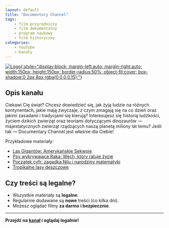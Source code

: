 ```yaml
---
layout: default
title: "Documentary Channel"
tags: 
    - film przyrodniczy
    - film dokumentalny
    - program naukowy
    - film historyczny
categories:
    - YouTube
    - Kanały
---
```

[![Logo](https://yt3.googleusercontent.com/tKtR_MzuYKZZFMH7BNCdVhwlmH4u76Le0IdbT031D2gx1b8oxrZFhJORN9-AuE_1eH-bKIpZ=s160-c-k-c0x00ffffff-no-rj){:style="display:block; margin-left:auto; margin-right:auto; width:150px; height:150px; border-radius:50%; object-fit:cover; box-shadow:0 2px 8px rgba(0,0,0,0.15);"}](https://www.youtube.com/@documentary-channel)

## Opis kanału

Ciekawi Cię świat? Chcesz dowiedzieć się, jak żyją ludzie na różnych kontynentach, jakie mają zwyczaje, z czym zmagają się na co dzień oraz jakimi zasadami i tradycjami się kierują? Interesujesz się historią ludzkości, życiem dzikich zwierząt oraz teoriami dotyczącymi dinozaurów — majestatycznych zwierząt rządzących naszą planetą miliony lat temu? Jeśli tak — Documentary Channel jest właśnie dla Ciebie!

Przykładowe materiały:
- [Las Gigantów: Amerykańskie Sekwoje](https://www.youtube.com/watch?v=kVf2cz0V7hA)
- [Psy wykrywające Raka: Węch, który ratuje życie](https://www.youtube.com/watch?v=0xCgEYyQfQQ)
- [Początek cyfr: zagadka Nilu i narodziny matematyki](https://www.youtube.com/watch?v=fsQFKIIB3wI)
- [Tropikalne lasy deszczowe](https://www.youtube.com/watch?v=UiceVQrCV00)

## Czy treści są legalne?

- Wszystkie materiały są **legalne**.
- Regularnie dodawane są **nowe** treści (co kilka dni).
- Możesz oglądać filmy **za darmo i bezpiecznie**.

---

**Przejdź na [kanał](https://www.youtube.com/@documentary-channel) i oglądaj legalnie!**
